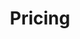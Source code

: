 ---
layout: child_layout/pricing
title: Pricing
permalink: /pricing/
hero: /assets/img/content/hero/fullsize/9068906.jpg
hero_classes: is-default
---